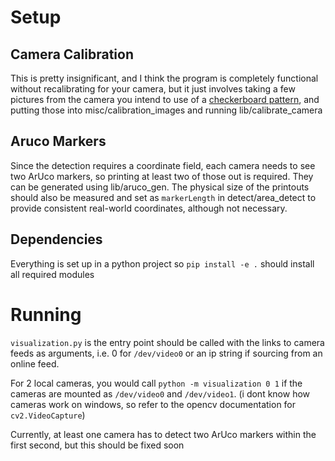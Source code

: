 # Setup

## Camera Calibration

This is pretty insignificant, and I think the program is completely functional without recalibrating for your camera, but it just involves taking a few pictures from the camera you intend to use of a [checkerboard pattern](https://markhedleyjones.com/projects/calibration-checkerboard-collection), and putting those into misc/calibration_images and running lib/calibrate_camera

## Aruco Markers

Since the detection requires a coordinate field, each camera needs to see two ArUco markers, so printing at least two of those out is required. They can be generated using lib/aruco_gen. The physical size of the printouts should also be measured and set as `markerLength` in detect/area_detect to provide consistent real-world coordinates, although not necessary.

## Dependencies

Everything is set up in a python project so `pip install -e .` should install all required modules

# Running

`visualization.py` is the entry point should be called with the links to camera feeds as arguments, i.e. 0 for `/dev/video0` or an ip string if sourcing from an online feed.

For 2 local cameras, you would call `python -m visualization 0 1` if the cameras are mounted as `/dev/video0` and `/dev/video1`.
(i dont know how cameras work on windows, so refer to the opencv documentation for `cv2.VideoCapture`)

Currently, at least one camera has to detect two ArUco markers within the first second, but this should be fixed soon


